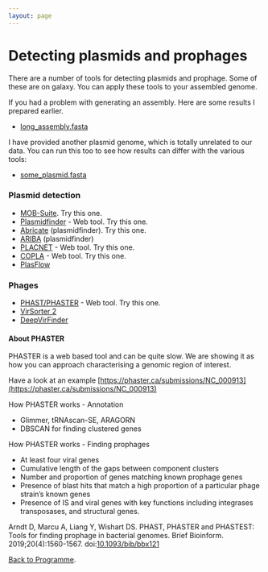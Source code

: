 ```yaml
---
layout: page
---
```


# Detecting plasmids and prophages
There are a number of tools for detecting plasmids and prophage. Some of these are on galaxy. You can apply these tools to your assembled genome.

If you had a problem with generating an assembly. Here are some results I prepared earlier. 

* [long_assembly.fasta](/seq-analysis/long_assembly.fasta)

I have provided another plasmid genome, which is totally unrelated to our data. You can run this too to see how results can differ with the various tools:

* [some_plasmid.fasta](/seq-analysis/some_plasmid.fasta)

### Plasmid detection 

* [MOB-Suite](https://github.com/phac-nml/mob-suite). Try this one.
* [Plasmidfinder](https://cge.food.dtu.dk/services/PlasmidFinder/) - Web tool. Try this one.
* [Abricate](https://github.com/tseemann/abricate) (plasmidfinder). Try this one.
* [ARIBA](https://github.com/sanger-pathogens/ariba) (plasmidfinder)
* [PLACNET](https://castillo.dicom.unican.es/upload/) - Web tool. Try this one.
* [COPLA](https://castillo.dicom.unican.es/copla_guide/) - Web tool. Try this one.
* [PlasFlow](https://github.com/smaegol/PlasFlow)

### Phages

* [PHAST/PHASTER](https://phaster.ca/) - Web tool. Try this one.
* [VirSorter 2](https://github.com/jiarong/VirSorter2)
* [DeepVirFinder](https://github.com/jessieren/DeepVirFinder)

#### About PHASTER

PHASTER is a web based tool and can be quite slow. We are showing it as how you can approach characterising a genomic region of interest. 

Have a look at an example [https://phaster.ca/submissions/NC_000913](https://phaster.ca/submissions/NC_000913)

How PHASTER works - Annotation
* Glimmer, tRNAscan-SE, ARAGORN
* DBSCAN for finding clustered genes

How PHASTER works - Finding prophages
* At least four viral genes
* Cumulative length of the gaps between component clusters
* Number and proportion of genes matching known prophage genes
* Presence of blast hits that match a high proportion of a particular phage strain’s known genes
* Presence of IS and viral genes with key functions including integrases transposases, and structural genes.

Arndt D, Marcu A, Liang Y, Wishart DS. PHAST, PHASTER and PHASTEST: Tools for finding prophage in bacterial genomes. Brief Bioinform. 2019;20(4):1560-1567. doi:[10.1093/bib/bbx121](https://academic.oup.com/bib/article/20/4/1560/4222653)

[Back to Programme]({{site.baseurl}}/modules/sequencing-analysis/programme/).